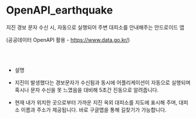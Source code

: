 # OpenAPI_earthquake


지진 경보 문자 수신 시, 자동으로 실행되어 주변 대피소를 안내해주는 안드로이드 앱

(공공데이터 OpenAPI 활용 - https://www.data.go.kr/)

<br><br>
* 설명


- 지진이 발생했다는 경보문자가 수신됨과 동시에 어플리케이션이 자동으로 실행되며 혹시나 문자 수신을 못 느꼈음을 대비해 5초간 진동으로 알려줍니다. 


- 현재 내가 위치한 곳으로부터 가까운 지진 옥외 대피소를 지도에 표시해 주며, 대피소 이름과 주소가 제공됩니다. 바로 구글맵을 통해 길찾기가 가능합니다.

  
